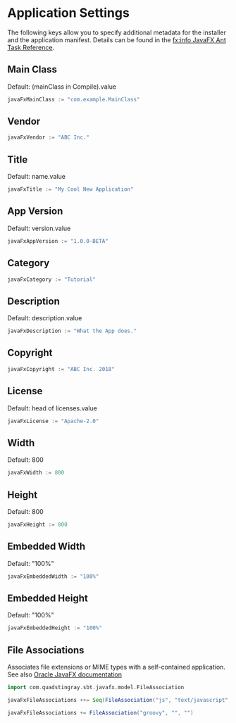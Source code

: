 # Application Settings

The following keys allow you to specify additional metadata for the installer and the application manifest. Details can be found in the [fx:info JavaFX Ant Task Reference](http://docs.oracle.com/javafx/2/deployment/javafx_ant_task_reference.htm#CIAIEJHG).

## Main Class
Default: (mainClass in Compile).value
```scala
javaFxMainClass := "com.example.MainClass"
```

## Vendor
```scala
javaFxVendor := "ABC Inc."
```

## Title
Default: name.value
```scala
javaFxTitle := "My Cool New Application"
```

## App Version
Default: version.value
```scala
javaFxAppVersion := "1.0.0-BETA"
```

## Category
```scala
javaFxCategory := "Tutorial"
```
## Description
Default: description.value
```scala
javaFxDescription := "What the App does."
```

## Copyright
```scala
javaFxCopyright := "ABC Inc. 2018"
```
## License
Default: head of licenses.value
```scala
javaFxLicense := "Apache-2.0"
```

## Width
Default: 800
```scala
javaFxWidth := 800
```

## Height
Default: 800
```scala
javaFxHeight := 800
```

## Embedded Width
Default: "100%"
```scala
javaFxEmbeddedWidth := "100%"
```

## Embedded Height
Default: "100%"
```scala
javaFxEmbeddedHeight := "100%"
```

## File Associations
Associates file extensions or MIME types with a self-contained application. See also [Oracle JavaFX documentation](https://docs.oracle.com/javase/8/docs/technotes/guides/deploy/javafx_ant_task_reference.html#CIAIDHBJ)
```scala
import com.quadstingray.sbt.javafx.model.FileAssociation

javaFxFileAssociations ++= Seq(FileAssociation("js", "text/javascript", "JavaScript Source"))

javaFxFileAssociations += FileAssociation("groovy", "", "")
```
